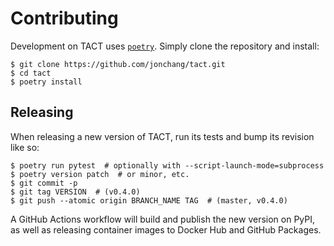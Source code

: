 # Contributing

Development on TACT uses [`poetry`](https://poetry.eustace.io/). Simply clone the repository and install:

```console
$ git clone https://github.com/jonchang/tact.git
$ cd tact
$ poetry install
```

## Releasing

When releasing a new version of TACT, run its tests and bump its revision like so:

```console
$ poetry run pytest  # optionally with --script-launch-mode=subprocess
$ poetry version patch  # or minor, etc.
$ git commit -p
$ git tag VERSION  # (v0.4.0)
$ git push --atomic origin BRANCH_NAME TAG  # (master, v0.4.0)
```

A GitHub Actions workflow will build and publish the new version on PyPI, as well as releasing container images to Docker Hub and GitHub Packages.
